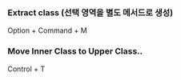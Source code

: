 ### Extract class (선택 영역을 별도 메서드로 생성)
Option + Command + M

### Move Inner Class to Upper Class..
Control + T

